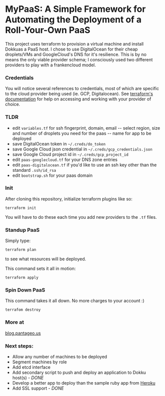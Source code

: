 # MyPaaS:  A Simple Framework for Automating the Deployment of a Roll-Your-Own PaaS

This project uses terraform to provision a virtual machine and install Dokkuas a PaaS host.  I chose to use DigitalOcean for their cheap droplets/VMs and GoogleCloud's DNS for it's resilience.  This is by no means the only viable provider schema; I consciously used two different providers to play with a frankencloud model.

### Credentials

You will notice several references to credentials, most of which are specific to the cloud provider being used (ie. GCP, Digitalocean).  See [terraform's documentation](https://www.terraform.io/docs/providers/index.html) for help on accessing and working with your provider of choice.

### TLDR

* edit `variables.tf` for ssh fingerprint, domain, email -- select region, size and number of droplets you need for the paas -- name for app to be deployed
* save DigitalOcean token in `~/.creds/do_token`
* save Google Cloud json credential in `~/.creds/gcp_credentials.json`
* save Google Cloud project id in `~/.creds/gcp_project_id`
* edit `paas-googlecloud.tf` for your DNS zone entries
* edit `paas-digitalocean.tf` if you'd like to use an ssh key other than the standard `.ssh/id_rsa`
* edit `bootstrap.sh` for your paas domain

### Init

After cloning this repository, initialize terraform plugins like so:
```
terraform init
```
You will have to do these each time you add new providers to the `.tf` files.

### Standup PaaS

Simply type:
```
terraform plan
```
to see what resources will be deployed.

This command sets it all in motion:
```
terraform apply
```

### Spin Down PaaS

This command takes it all down.  No more charges to your account :)
```
terrafom destroy
```

### More at

[blog.pantageo.us](http://blog.pantageo.us/deploying-my-very-own-paas.html)

### Next steps:

  * Allow any number of machines to be deployed
  * Segment machines by role
  * Add etcd interface
  * Add secondary script to push and deploy an application to Dokku host(s) - *DONE*
  * Develop a better app to deploy than the sample ruby app from [Heroku](https://github.com/heroku/ruby-rails-sample.git)
  * Add SSL support - *DONE*
